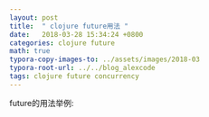 ```yaml
---
layout: post
title:  " clojure future用法 "
date:   2018-03-28 15:34:24 +0800
categories: clojure future
math: true
typora-copy-images-to: ../assets/images/2018-03
typora-root-url: ../../blog_alexcode
tags: clojure future concurrency
---
```



future的用法举例:



<script src="https://gist.github.com/foxlog/26e3c749e34e2980c4ea6faf420b994b.js"></script>







